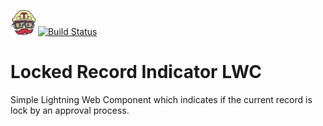 <img src="./assets/TravisCI-Mascot-1.png" width="40"> [![Build Status](https://travis-ci.com/raspi-s-dojo/locked-record-indicator.svg?branch=master)](https://travis-ci.com/raspi-s-dojo/locked-record-indicator)

# Locked Record Indicator LWC

Simple Lightning Web Component which indicates if the current record is lock by an approval process.
